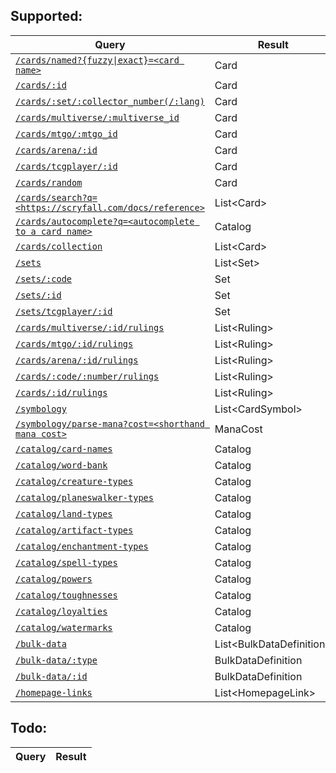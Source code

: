 ## Supported:

| Query | Result |
| --- | --- |
| [`/cards/named?{fuzzy\|exact}=<card name>`](./DOCUMENTATION.md#cardsbyname-name-string-fuzzy--false-promisecard-) | Card |
| [`/cards/:id`](./DOCUMENTATION.md#cardsbyid-id-string-promisecard-) | Card |
| [`/cards/:set/:collector_number(/:lang)`](./DOCUMENTATION.md#cardsbyset-setcode-string-collectorid-number-lang-string-promisecard-) | Card |
| [`/cards/multiverse/:multiverse_id`](./DOCUMENTATION.md#cardsbymultiverseid-id-number-promisecard-) | Card |
| [`/cards/mtgo/:mtgo_id`](./DOCUMENTATION.md#cardsbymtgoid-id-number-promisecard-) | Card |
| [`/cards/arena/:id`](./DOCUMENTATION.md#cardsbyarenaid-id-number-promisecard-) | Card |
| [`/cards/tcgplayer/:id`](./DOCUMENTATION.md#cardsbytcgplayerid-id-number-promisecard-) | Card |
| [`/cards/random`](./DOCUMENTATION.md#cardsrandom-id-number-promisecard-) | Card |
| [`/cards/search?q=<https://scryfall.com/docs/reference>`](./DOCUMENTATION.md#cardssearch-query-string-magicemittercard-) | List\<Card\> |
| [`/cards/autocomplete?q=<autocomplete to a card name>`](./DOCUMENTATION.md#cardsautocompletename-name-string-promisestring-) | Catalog |
| [`/cards/collection`](./DOCUMENTATION.md#cardscollection-collection-cardidentifier-magicemittercard-) | List\<Card\> |
| [`/sets`](./DOCUMENTATION.md#setsall--promiseset-) | List\<Set\> |
| [`/sets/:code`](./DOCUMENTATION.md#setsbycode-code-string-promiseset-) | Set |
| [`/sets/:id`](./DOCUMENTATION.md#setsbyid-id-string-promiseset-) | Set |
| [`/sets/tcgplayer/:id`](./DOCUMENTATION.md#setsbytcgplayerid-id-number-promiseset-) | Set |
| [`/cards/multiverse/:id/rulings`](./DOCUMENTATION.md#rulingsbymultiverseid-id-number-promiseruling-) | List\<Ruling\> |
| [`/cards/mtgo/:id/rulings`](./DOCUMENTATION.md#rulingsbymtgoid-id-number-promiseruling-) | List\<Ruling\> |
| [`/cards/arena/:id/rulings`](./DOCUMENTATION.md#rulingsbyarenaid-id-number-promiseruling-) | List\<Ruling\> |
| [`/cards/:code/:number/rulings`](./DOCUMENTATION.md#rulingsbyset-code-string-collectorid-string-promiseruling-) | List\<Ruling\> |
| [`/cards/:id/rulings`](./DOCUMENTATION.md#rulingsbyid-id-string-promiseruling-) | List\<Ruling\> |
| [`/symbology`](./DOCUMENTATION.md#symbologyall--promisecardsymbol-) | List\<CardSymbol\> |
| [`/symbology/parse-mana?cost=<shorthand mana cost>`](./DOCUMENTATION.md#symbologyparsemana-mana-string-promisemanacost-) | ManaCost |
| [`/catalog/card-names`](./DOCUMENTATION.md#catalogcardnames--promisestring-) | Catalog |
| [`/catalog/word-bank`](./DOCUMENTATION.md#catalogwordbank--promisestring-) | Catalog |
| [`/catalog/creature-types`](./DOCUMENTATION.md#catalogcreaturetypes--promisestring-) | Catalog |
| [`/catalog/planeswalker-types`](./DOCUMENTATION.md#catalogplaneswalkertypes--promisestring-) | Catalog |
| [`/catalog/land-types`](./DOCUMENTATION.md#cataloglandtypes--promisestring-) | Catalog |
| [`/catalog/artifact-types`](./DOCUMENTATION.md#catalogartifacttypes--promisestring-) | Catalog |
| [`/catalog/enchantment-types`](./DOCUMENTATION.md#catalogenchantmenttypes--promisestring-) | Catalog |
| [`/catalog/spell-types`](./DOCUMENTATION.md#catalogspelltypes--promisestring-) | Catalog |
| [`/catalog/powers`](./DOCUMENTATION.md#catalogpowers--promisestring-) | Catalog |
| [`/catalog/toughnesses`](./DOCUMENTATION.md#catalogtoughnesses--promisestring-) | Catalog |
| [`/catalog/loyalties`](./DOCUMENTATION.md#catalogloyalties--promisestring-) | Catalog |
| [`/catalog/watermarks`](./DOCUMENTATION.md#catalogwatermarks--promisestring-) | Catalog |
| [`/bulk-data`](./DOCUMENTATION.md#bulkdatadefinitions--promisebulkdatadefinition-) | List\<BulkDataDefinition\> |
| [`/bulk-data/:type`](./DOCUMENTATION.md#bulkdatadefinitionbytype-type-bulkdatatype-promisebulkdatadefinition-) | BulkDataDefinition |
| [`/bulk-data/:id`](./DOCUMENTATION.md#bulkdatadefinitionbyid-id-string-promisebulkdatadefinition-) | BulkDataDefinition |
| [`/homepage-links`](./DOCUMENTATION.md#cataloghomepagelinks--promisestring-) | List\<HomepageLink\> |


## Todo:

| Query | Result |
| --- | --- |